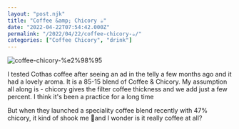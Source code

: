 ```yaml
---
layout: "post.njk"
title: "Coffee &amp; Chicory ☕"
date: "2022-04-22T07:54:42.000Z"
permalink: "/2022/04/22/coffee-chicory-☕/"
categories: ["Coffee Chicory", "drink"]
---
```


![coffee-chicory-%e2%98%95](/assets/images/image50.jpg)

<!-- wp:paragraph -->
<p>I tested Cothas coffee after seeing an ad in the telly a few months ago and it had a lovely aroma. It is a 85-15 blend of Coffee &amp; Chicory. My assumption all along is - chicory gives the filter coffee thickness and we add just a few percent. I think it's been a practice for a long time </p>
<!-- /wp:paragraph -->

<!-- wp:image {"id":383,"sizeSlug":"large"} -->
<figure class="wp-block-image size-large"></figure>
<!-- /wp:image -->

<!-- wp:image {"id":384} -->
<figure class="wp-block-image"></figure>
<!-- /wp:image -->

<!-- wp:paragraph -->
<p>But when they launched a speciality coffee blend recently with 47% chicory,  it kind of shook me 🤦and I wonder is it really coffee at all?</p>
<!-- /wp:paragraph -->

<!-- wp:image {"id":385,"sizeSlug":"large"} -->
<figure class="wp-block-image size-large"></figure>
<!-- /wp:image -->
